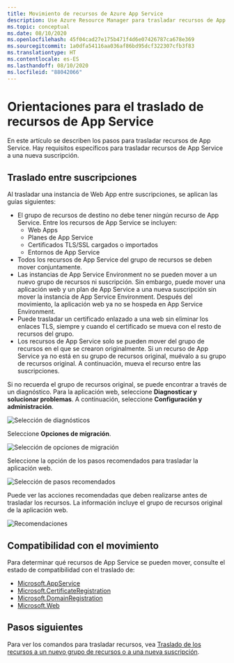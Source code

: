 ```yaml
---
title: Movimiento de recursos de Azure App Service
description: Use Azure Resource Manager para trasladar recursos de App Service a un nuevo grupo de recursos o a una nueva suscripción.
ms.topic: conceptual
ms.date: 08/10/2020
ms.openlocfilehash: 45f04cad27e175b471f4d6e07426787ca678e369
ms.sourcegitcommit: 1a0dfa54116aa036af86bd95dcf322307cfb3f83
ms.translationtype: HT
ms.contentlocale: es-ES
ms.lasthandoff: 08/10/2020
ms.locfileid: "88042066"
---
```

# <a name="move-guidance-for-app-service-resources"></a>Orientaciones para el traslado de recursos de App Service

En este artículo se describen los pasos para trasladar recursos de App Service. Hay requisitos específicos para trasladar recursos de App Service a una nueva suscripción.

## <a name="move-across-subscriptions"></a>Traslado entre suscripciones

Al trasladar una instancia de Web App entre suscripciones, se aplican las guías siguientes:

- El grupo de recursos de destino no debe tener ningún recurso de App Service. Entre los recursos de App Service se incluyen:
    - Web Apps
    - Planes de App Service
    - Certificados TLS/SSL cargados o importados
    - Entornos de App Service
- Todos los recursos de App Service del grupo de recursos se deben mover conjuntamente.
- Las instancias de App Service Environment no se pueden mover a un nuevo grupo de recursos ni suscripción. Sin embargo, puede mover una aplicación web y un plan de App Service a una nueva suscripción sin mover la instancia de App Service Environment. Después del movimiento, la aplicación web ya no se hospeda en App Service Environment.
- Puede trasladar un certificado enlazado a una web sin eliminar los enlaces TLS, siempre y cuando el certificado se mueva con el resto de recursos del grupo.
- Los recursos de App Service solo se pueden mover del grupo de recursos en el que se crearon originalmente. Si un recurso de App Service ya no está en su grupo de recursos original, muévalo a su grupo de recursos original. A continuación, mueva el recurso entre las suscripciones.

Si no recuerda el grupo de recursos original, se puede encontrar a través de un diagnóstico. Para la aplicación web, seleccione **Diagnosticar y solucionar problemas**. A continuación, seleccione **Configuración y administración**.

![Selección de diagnósticos](./media/app-service-move-limitations/select-diagnostics.png)

Seleccione **Opciones de migración**.

![Selección de opciones de migración](./media/app-service-move-limitations/select-migration.png)

Seleccione la opción de los pasos recomendados para trasladar la aplicación web.

![Selección de pasos recomendados](./media/app-service-move-limitations/recommended-steps.png)

Puede ver las acciones recomendadas que deben realizarse antes de trasladar los recursos. La información incluye el grupo de recursos original de la aplicación web.

![Recomendaciones](./media/app-service-move-limitations/recommendations.png)

## <a name="move-support"></a>Compatibilidad con el movimiento

Para determinar qué recursos de App Service se pueden mover, consulte el estado de compatibilidad con el traslado de:

- [Microsoft.AppService](../move-support-resources.md#microsoftappservice)
- [Microsoft.CertificateRegistration](../move-support-resources.md#microsoftcertificateregistration)
- [Microsoft.DomainRegistration](../move-support-resources.md#microsoftdomainregistration)
- [Microsoft.Web](../move-support-resources.md#microsoftweb)

## <a name="next-steps"></a>Pasos siguientes

Para ver los comandos para trasladar recursos, vea [Traslado de los recursos a un nuevo grupo de recursos o a una nueva suscripción](../move-resource-group-and-subscription.md).
